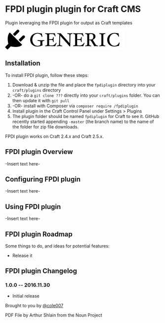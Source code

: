# FPDI plugin plugin for Craft CMS

Plugin leveraging the FPDI plugin for output as Craft templates

![Screenshot](resources/screenshots/plugin_logo.png)

## Installation

To install FPDI plugin, follow these steps:

1. Download & unzip the file and place the `fpdiplugin` directory into your `craft/plugins` directory
2.  -OR- do a `git clone ???` directly into your `craft/plugins` folder.  You can then update it with `git pull`
3.  -OR- install with Composer via `composer require /fpdiplugin`
4. Install plugin in the Craft Control Panel under Settings > Plugins
5. The plugin folder should be named `fpdiplugin` for Craft to see it.  GitHub recently started appending `-master` (the branch name) to the name of the folder for zip file downloads.

FPDI plugin works on Craft 2.4.x and Craft 2.5.x.

## FPDI plugin Overview

-Insert text here-

## Configuring FPDI plugin

-Insert text here-

## Using FPDI plugin

-Insert text here-

## FPDI plugin Roadmap

Some things to do, and ideas for potential features:

* Release it

## FPDI plugin Changelog

### 1.0.0 -- 2016.11.30

* Initial release

Brought to you by [@cole007](http://ournameismud.co.uk/)

PDF File by Arthur Shlain from the Noun Project